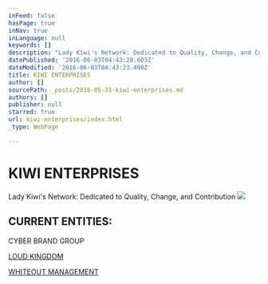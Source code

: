 ```yaml
---
inFeed: false
hasPage: true
inNav: true
inLanguage: null
keywords: []
description: "Lady Kiwi's Network: Dedicated to Quality, Change, and Contribution"
datePublished: '2016-06-03T04:43:28.603Z'
dateModified: '2016-06-03T04:43:23.400Z'
title: KIWI ENTERPRISES
author: []
sourcePath: _posts/2016-05-31-kiwi-enterprises.md
authors: []
publisher: null
starred: true
url: kiwi-enterprises/index.html
_type: WebPage

---
```

# KIWI ENTERPRISES

Lady Kiwi's Network: Dedicated to Quality, Change, and Contribution
![](https://the-grid-user-content.s3-us-west-2.amazonaws.com/28269669-dbaf-4ea7-a99a-3deac3adf4f0.jpg)

## CURRENT ENTITIES:

CYBER BRAND GROUP

[LOUD KINGDOM][0]

[WHITEOUT MANAGEMENT][1]

[0]: https://thegrid.ai/loud-kingdom/
[1]: https://thegrid.ai/whiteout/